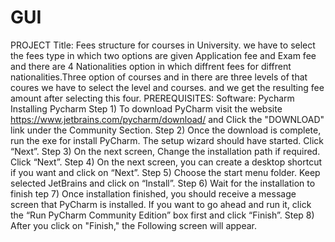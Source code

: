 # GUI
PROJECT Title: Fees structure for courses in University. we have to select the fees type in which two options are given Application fee and Exam fee and there are 4 Nationalities option in which diffrent fees for diffrent nationalities.Three option of courses and in there are three levels of that coures we have to select the level and courses. and we get the resulting fee amount after selecting this four.
PREREQUISITES: Software: Pycharm
Installing Pycharm
Step 1) To download PyCharm visit the website https://www.jetbrains.com/pycharm/download/ and Click the "DOWNLOAD" link under the Community Section.
Step 2) Once the download is complete, run the exe for install PyCharm. The setup wizard should have started. Click “Next”.
Step 3) On the next screen, Change the installation path if required. Click “Next”.
Step 4) On the next screen, you can create a desktop shortcut if you want and click on “Next”.
Step 5) Choose the start menu folder. Keep selected JetBrains and click on “Install”.
Step 6) Wait for the installation to finish
tep 7) Once installation finished, you should receive a message screen that PyCharm is installed. If you want to go ahead and run it, click the “Run PyCharm Community Edition” box first and click “Finish”.
Step 8) After you click on "Finish," the Following screen will appear.
